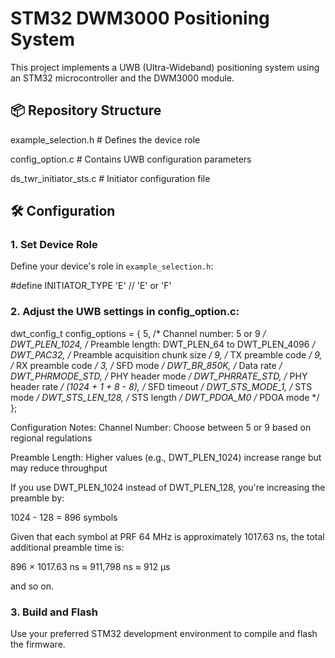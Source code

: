 # STM32 DWM3000 Positioning System

This project implements a UWB (Ultra-Wideband) positioning system using an STM32 microcontroller and the DWM3000 module.

## 📦 Repository Structure

example_selection.h # Defines the device role

config_option.c # Contains UWB configuration parameters

ds_twr_initiator_sts.c # Initiator configuration file

## 🛠️ Configuration

### 1. Set Device Role
Define your device's role in `example_selection.h`:

#define INITIATOR_TYPE 'E'  // 'E' or 'F'

### 2. Adjust the UWB settings in config_option.c:

dwt_config_t config_options = {
    5,                  /* Channel number: 5 or 9 */
    DWT_PLEN_1024,      /* Preamble length: DWT_PLEN_64 to DWT_PLEN_4096 */
    DWT_PAC32,          /* Preamble acquisition chunk size */
    9,                  /* TX preamble code */
    9,                  /* RX preamble code */
    3,                  /* SFD mode */
    DWT_BR_850K,        /* Data rate */
    DWT_PHRMODE_STD,    /* PHY header mode */
    DWT_PHRRATE_STD,    /* PHY header rate */
    (1024 + 1 + 8 - 8), /* SFD timeout */
    DWT_STS_MODE_1,     /* STS mode */
    DWT_STS_LEN_128,    /* STS length */
    DWT_PDOA_M0         /* PDOA mode */
};

Configuration Notes:
Channel Number: Choose between 5 or 9 based on regional regulations

Preamble Length: Higher values (e.g., DWT_PLEN_1024) increase range but may reduce throughput

If you use DWT_PLEN_1024 instead of DWT_PLEN_128, you're increasing the preamble by:

1024 - 128 = 896 symbols

Given that each symbol at PRF 64 MHz is approximately 1017.63 ns, the total additional preamble time is:

896 × 1017.63 ns ≈ 911,798 ns ≈ 912 µs

and so on.

### 3. Build and Flash
Use your preferred STM32 development environment to compile and flash the firmware.